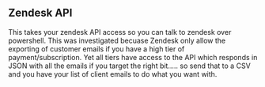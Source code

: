 ## Zendesk API

This takes your zendesk API access so you can talk to zendesk over powershell. This was investigated becuase Zendesk only allow the exporting of customer emails if you have a high tier of payment/subscription. Yet all tiers have access to the API which responds in JSON with all the emails if you target the right bit..... so send that to a CSV and you have your list of client emails to do what you want with.

